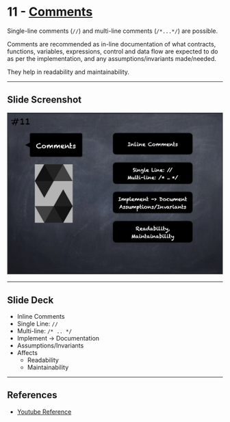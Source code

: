 # 11 - [Comments](Comments.md)
Single-line comments (`//`) and multi-line comments (`/*...*/`) are possible. 

Comments are recommended as in-line documentation of what contracts, functions, variables, expressions, control and data flow are expected to do as per the implementation, and any assumptions/invariants made/needed. 

They help in readability and maintainability.

___
## Slide Screenshot
![011.png](../images/solidity101/011.png)
___
## Slide Deck
- Inline Comments
- Single Line: `//`
- Multi-line: `/* .. */`
- Implement -> Documentation
- Assumptions/Invariants
- Affects 
	- Readability
	- Maintainability
___
## References
- [Youtube Reference](https://youtu.be/5eLqFac5Tkg?t=1189)


